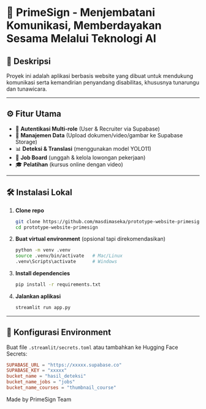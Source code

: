 # 🏡 PrimeSign - Menjembatani Komunikasi, Memberdayakan Sesama Melalui Teknologi AI

## 📌 Deskripsi

Proyek ini adalah aplikasi berbasis website yang dibuat untuk mendukung komunikasi serta kemandirian penyandang disabilitas, khususnya tunarungu dan tunawicara.

---

## ⚙️ Fitur Utama

- 🔑 **Autentikasi Multi-role** (User & Recruiter via Supabase)
- 📂 **Manajemen Data** (Upload dokumen/video/gambar ke Supabase Storage)
- 📊 **Deteksi & Translasi** (menggunakan model YOLO11)
- 📝 **Job Board** (unggah & kelola lowongan pekerjaan)
- 🎓 **Pelatihan** (kursus online dengan video)

---

## 🛠️ Instalasi Lokal

1. **Clone repo**

   ```bash
   git clone https://github.com/masdimaseka/prototype-website-primesign.git
   cd prototype-website-primesign
   ```

2. **Buat virtual environment** (opsional tapi direkomendasikan)

   ```bash
   python -m venv .venv
   source .venv/bin/activate   # Mac/Linux
   .venv\Scripts\activate      # Windows
   ```

3. **Install dependencies**

   ```bash
   pip install -r requirements.txt
   ```

4. **Jalankan aplikasi**
   ```bash
   streamlit run app.py
   ```

---

## 🔑 Konfigurasi Environment

Buat file `.streamlit/secrets.toml` atau tambahkan ke Hugging Face Secrets:

```toml
SUPABASE_URL = "https://xxxxx.supabase.co"
SUPABASE_KEY = "xxxxx"
bucket_name = "hasil_deteksi"
bucket_name_jobs = "jobs"
bucket_name_courses = "thumbnail_course"
```



Made by PrimeSign Team
